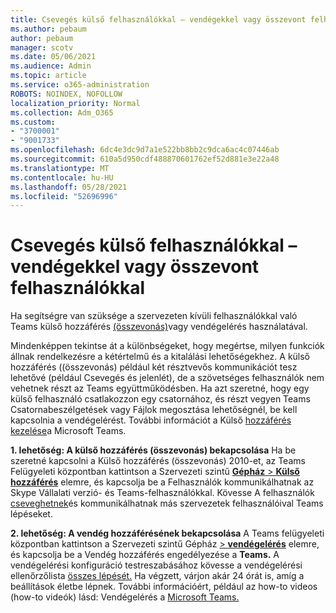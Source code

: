 ```yaml
---
title: Csevegés külső felhasználókkal – vendégekkel vagy összevont felhasználókkal
ms.author: pebaum
author: pebaum
manager: scotv
ms.date: 05/06/2021
ms.audience: Admin
ms.topic: article
ms.service: o365-administration
ROBOTS: NOINDEX, NOFOLLOW
localization_priority: Normal
ms.collection: Adm_O365
ms.custom:
- "3700001"
- "9001733"
ms.openlocfilehash: 6dc4e3dc9d7a1e522bb8bb2c9dca6ac4c07446ab
ms.sourcegitcommit: 610a5d950cdf488870601762ef52d881e3e22a48
ms.translationtype: MT
ms.contentlocale: hu-HU
ms.lasthandoff: 05/28/2021
ms.locfileid: "52696996"
---
```

# <a name="chat-with-external-users---guests-or-federated-users"></a>Csevegés külső felhasználókkal – vendégekkel vagy összevont felhasználókkal

Ha segítségre van szüksége a szervezeten kívüli felhasználókkal való Teams külső hozzáférés [(összevonás)](/microsoftteams/manage-external-access#external-access-vs-guest-access)vagy vendégelérés használatával.

Mindenképpen tekintse át a különbségeket, hogy megértse, milyen funkciók állnak rendelkezésre a kétértelmű és a kitalálási lehetőségekhez. A külső hozzáférés ((összevonás) például két résztvevős kommunikációt tesz lehetővé (például Csevegés és jelenlét), de a szövetséges felhasználók nem vehetnek részt az Teams együttműködésben. Ha azt szeretné, hogy egy külső felhasználó csatlakozzon egy csatornához, és részt vegyen Teams Csatornabeszélgetések vagy Fájlok megosztása lehetőségnél, be kell kapcsolnia a vendégelérést. További információt a Külső [hozzáférés kezelése](/microsoftteams/manage-external-access#external-access-vs-guest-access)a Microsoft Teams.

**1. lehetőség: A külső hozzáférés (összevonás) bekapcsolása** Ha be szeretné kapcsolni a Külső hozzáférés (összevonás) 2010-et, az Teams Felügyeleti központban kattintson a Szervezeti szintű [ **Gépház**  >  **Külső hozzáférés**](https://admin.teams.microsoft.com/company-wide-settings/external-communications) elemre, és kapcsolja be a Felhasználók kommunikálhatnak az Skype Vállalati verzió- és Teams-felhasználókkal.  Kövesse A felhasználók [cseveghetnek](/microsoftteams/manage-external-access#let-your-teams-users-chat-and-communicate-with-users-in-another-organization)és kommunikálhatnak más szervezetek felhasználóival Teams lépéseket.

**2. lehetőség: A vendég hozzáférésének bekapcsolása** A Teams felügyeleti központban kattintson a Szervezeti szintű Gépház [   >  **vendégelérés**](https://admin.teams.microsoft.com/company-wide-settings/guest-configuration) elemre, és kapcsolja be a Vendég hozzáférés engedélyezése a **Teams.** A vendégelérési konfiguráció testreszabásához kövesse a vendégelérési ellenőrzőlista [összes lépését.](/microsoftteams/guest-access-checklist) Ha végzett, várjon akár 24 órát is, amíg a beállítások életbe lépnek. További információért, például az how-to videos (how-to videók) lásd: Vendégelérés a [Microsoft Teams.](/microsoftteams/guest-access)